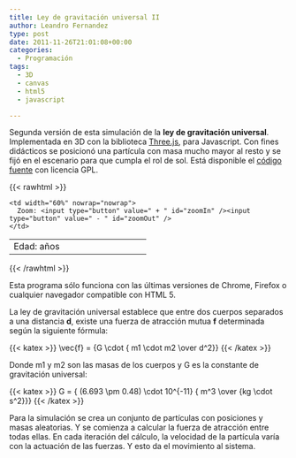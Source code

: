```yaml
---
title: Ley de gravitación universal II
author: Leandro Fernandez
type: post
date: 2011-11-26T21:01:08+00:00
categories:
  - Programación
tags:
  - 3D
  - canvas
  - html5
  - javascript

---
```

Segunda versión de esta simulación de la **ley de gravitación universal**. Implementada en 3D con la biblioteca [Three.js][1], para Javascript. Con fines didácticos se posicionó una partícula con masa mucho mayor al resto y se fijó en el escenario para que cumpla el rol de sol. Está disponible el [código fuente][2] con licencia GPL.  

<!--more-->

{{< rawhtml >}}
<script type="text/javascript" src="/js/jquery.min.js"></script>
<script type="text/javascript" src="/2011/11/Three.js"></script>
<script type="text/javascript" src="/2011/11/gravitacion_2.js"></script>
<div id="container">
</div>

<table>
  <tr>
    <td width="40%" nowrap="nowrap">
      Edad: <span id="txtEdad"></span> años
    </td>
    
    <td width="60%" nowrap="nowrap">
      Zoom: <input type="button" value=" + " id="zoomIn" /><input type="button" value=" - " id="zoomOut" />
    </td>
  </tr>
</table>
{{< /rawhtml >}}

Esta programa sólo funciona con las últimas versiones de Chrome, Firefox o cualquier navegador compatible con HTML 5.

La ley de gravitación universal establece que entre dos cuerpos separados a una distancia **d**, existe una fuerza de atracción mutua **f** determinada según la siguiente fórmula:

{{< katex >}} \vec{f} = {G \cdot { m1 \cdot m2 \over d^2}} {{< /katex >}} 

Donde m1 y m2 son las masas de los cuerpos y G es la constante de gravitación universal:

{{< katex >}} G = { (6.693 \pm 0.48) \cdot 10^{-11} { m^3 \over {kg \cdot s^2}}} {{< /katex >}}

Para la simulación se crea un conjunto de partículas con posiciones y masas aleatorias. Y se comienza a calcular la fuerza de atracción entre todas ellas. En cada iteración del cálculo, la velocidad de la partícula varía con la actuación de las fuerzas. Y esto da el movimiento al sistema.

 [1]: https://github.com/mrdoob/three.js/
 [2]: http://www.drk.com.ar/library/gravitacion_2.js
